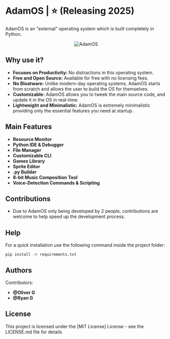 
 # AdamOS | ⭐ (Releasing 2025)

AdamOS is an "external" operating system which is built completely in Python.

<p align="center">
  <img src="https://github.com/user-attachments/assets/66467a56-3f6a-495f-ae4c-200310493ee9" alt="AdamOS">
</p>

## Why use it?

* **Focuses on Productivity:** No distractions in this operating system.
* **Free and Open Source:** Available for free with no licensing fees.
* **No Bloatware:** Unlike modern-day operating systems, AdamOS starts from scratch and allows the user to build the OS for themselves.
* **Customizable:** AdamOS allows you to tweek the main source code, and update it in the OS in real-time.
* **Lightweight and Minimalistic:** AdamOS is extremely minimalistic providing only the essential features you need at startup.

## Main Features

* **Resource Monitor**
* **Python IDE & Debugger**
* **File Manager**
* **Customizable CLI**
* **Games Library**
* **Sprite Editor**
* **.py Builder**
* **8-bit Music Composition Tool**
* **Voice-Detection Commands & Scripting**

## Contributions
* Due to AdamOS only being developed by 2 people, contributions are welcome to help speed up the development process.


## Help

For a quick installation use the following command inside the project folder:

```pip install -r requirements.txt```


## Authors

Contributors:

* **@Oliver G**
* **@Ryan G**


## License

This project is licensed under the [MIT License] License - see the LICENSE.md file for details
